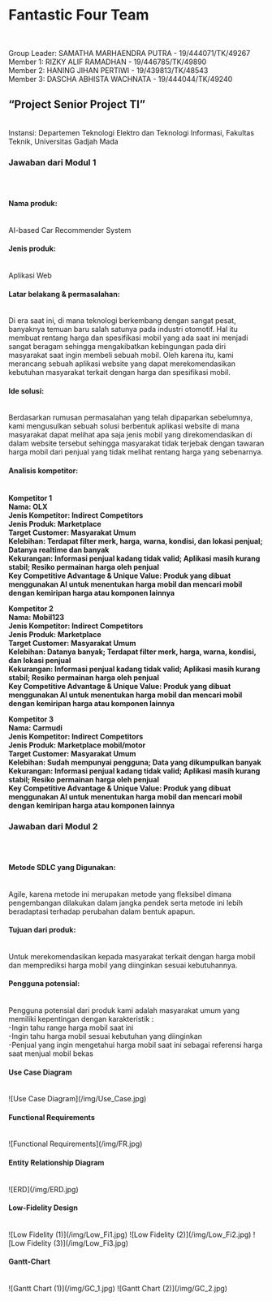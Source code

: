 <h1>Fantastic Four Team</h1><br/>

Group Leader: SAMATHA MARHAENDRA PUTRA - 19/444071/TK/49267<br/>
Member 1: RIZKY ALIF RAMADHAN - 19/446785/TK/49890<br/>
Member 2: HANING JIHAN PERTIWI - 19/439813/TK/48543<br/>
Member 3: DASCHA ABHISTA WACHNATA - 19/444044/TK/49240<br/>

<h2>“Project Senior Project TI”</h2><br/>
Instansi: Departemen Teknologi Elektro dan Teknologi Informasi, Fakultas Teknik, Universitas Gadjah Mada<br/>

<h3>Jawaban dari Modul 1<h3><br/>
<h4>Nama produk: </h4><br/>
AI-based Car Recommender System<br/>

<h4>Jenis produk: </h4><br/>
Aplikasi Web<br/>

<h4>Latar belakang & permasalahan: </h4><br/>
Di era saat ini, di mana teknologi berkembang dengan sangat pesat, banyaknya temuan baru salah satunya pada industri otomotif. Hal itu membuat rentang harga dan spesifikasi mobil yang ada saat ini menjadi sangat beragam sehingga mengakibatkan kebingungan pada diri masyarakat saat ingin membeli sebuah mobil. Oleh karena itu, kami merancang sebuah aplikasi website yang dapat merekomendasikan kebutuhan masyarakat terkait dengan harga dan spesifikasi mobil.<br/>

<h4>Ide solusi: </h4><br/>
Berdasarkan rumusan permasalahan yang telah dipaparkan sebelumnya, kami mengusulkan sebuah solusi berbentuk aplikasi website di mana masyarakat dapat melihat apa saja jenis mobil yang direkomendasikan di dalam website tersebut sehingga masyarakat tidak terjebak dengan tawaran harga mobil dari penjual yang tidak melihat rentang harga yang sebenarnya.<br/>

<h4>Analisis kompetitor: <h4><br/>
Kompetitor 1<br/>
Nama: OLX<br/>
Jenis Kompetitor: Indirect Competitors<br/>
Jenis Produk: Marketplace<br/>
Target Customer: Masyarakat Umum<br/>
Kelebihan: Terdapat filter merk, harga, warna, kondisi, dan lokasi penjual; Datanya realtime dan banyak<br/>
Kekurangan: Informasi penjual kadang tidak valid; Aplikasi masih kurang stabil; Resiko permainan harga oleh penjual<br/>
Key Competitive Advantage & Unique Value: Produk yang dibuat menggunakan AI untuk menentukan harga mobil dan mencari mobil dengan kemiripan harga atau komponen lainnya<br/>

Kompetitor 2<br/>
Nama: Mobil123<br/>
Jenis Kompetitor: Indirect Competitors<br/>
Jenis Produk: Marketplace<br/>
Target Customer: Masyarakat Umum<br/>
Kelebihan: Datanya banyak; Terdapat filter merk, harga, warna, kondisi, dan lokasi penjual<br/>
Kekurangan: Informasi penjual kadang tidak valid; Aplikasi masih kurang stabil; Resiko permainan harga oleh penjual<br/>
Key Competitive Advantage & Unique Value: Produk yang dibuat menggunakan AI untuk menentukan harga mobil dan mencari mobil dengan kemiripan harga atau komponen lainnya<br/>

Kompetitor 3<br/>
Nama: Carmudi<br/>
Jenis Kompetitor: Indirect Competitors<br/>
Jenis Produk: Marketplace mobil/motor<br/>
Target Customer: Masyarakat Umum<br/>
Kelebihan: Sudah mempunyai pengguna; Data yang dikumpulkan banyak<br/>
Kekurangan: Informasi penjual kadang tidak valid; Aplikasi masih kurang stabil; Resiko permainan harga oleh penjual <br/>
Key Competitive Advantage & Unique Value: Produk yang dibuat menggunakan AI untuk menentukan harga mobil dan mencari mobil dengan kemiripan harga atau komponen lainnya<br/>


<h3>Jawaban dari Modul 2<h3><br/>

<h4>Metode SDLC yang Digunakan:</h4><br/>
Agile, karena metode ini merupakan metode yang fleksibel dimana pengembangan dilakukan dalam jangka pendek serta metode ini lebih beradaptasi terhadap perubahan dalam bentuk apapun.<br/>

<h4>Tujuan dari produk: </h4><br/>
Untuk merekomendasikan kepada masyarakat terkait dengan harga mobil dan memprediksi harga mobil yang diinginkan sesuai kebutuhannya.<br/>

<h4>Pengguna potensial: </h4><br/>
Pengguna potensial dari produk kami adalah masyarakat umum yang memiliki kepentingan dengan karakteristik :<br/>
-Ingin tahu range harga mobil saat ini<br/>
-Ingin tahu harga mobil sesuai kebutuhan yang diinginkan<br/> 
-Penjual yang ingin mengetahui harga mobil saat ini sebagai referensi harga saat menjual mobil bekas<br/>

<h4>Use Case Diagram</h4><br/>
![Use Case Diagram](/img/Use_Case.jpg)

<h4>Functional Requirements</h4><br/>
![Functional Requirements](/img/FR.jpg)

<h4>Entity Relationship Diagram</h4><br/>
![ERD](/img/ERD.jpg)

<h4>Low-Fidelity Design</h4><br/>
![Low Fidelity (1)](/img/Low_Fi1.jpg)
![Low Fidelity (2)](/img/Low_Fi2.jpg)
![Low Fidelity (3)](/img/Low_Fi3.jpg)

<h4>Gantt-Chart</h4><br/>
![Gantt Chart (1)](/img/GC_1.jpg)
![Gantt Chart (2)](/img/GC_2.jpg)